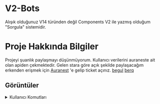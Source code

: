 # V2-Bots
Alışık olduğunuz V14 türünden değil Components V2 ile yazmış olduğum "Sorgula" sistemidir.
# Proje Hakkında Bilgiler
Projeyi şuanlık paylaşmayı düşünmüyorum. Kullanıcı verilerini auraneste ait olan apiden çekmektedir. Gelen stara göre açık şekilde paylaşacağım erkenden erişmek için [Auranest](https://discord.gg/auranest) 'e gelip ticket açınız. [begul](https://discord.com/users/758758516516585491) [berq](https://discord.com/users/817463869487185980)
## Görüntüler
<details>
  <summary>Kullanıcı Komutları</summary>
<img width="514" height="891" alt="image" src="https://github.com/user-attachments/assets/18d33df5-5056-4fe0-add3-6a7f4dc593dd" />

## License
Telif Hakkı © 2025 [Begul](https://github.com/bbevqZip) & [Auranest](https://discord.gg/auranest)
